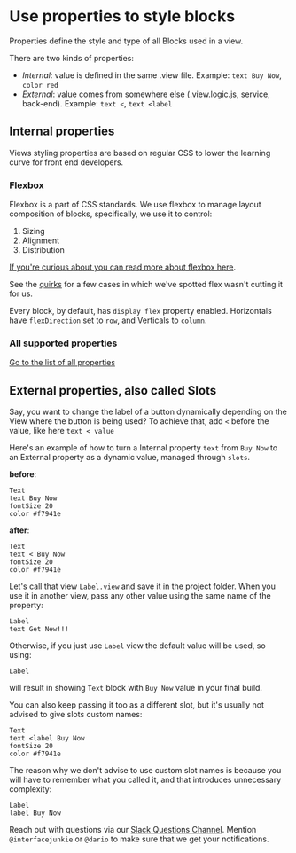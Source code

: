 # Use properties to style blocks
Properties define the style and type of all Blocks used in a view.

There are two kinds of properties:
- _Internal_: value is defined in the same .view file.
Example: `text Buy Now`, `color red`
- _External_: value comes from somewhere else (.view.logic.js, service, back-end).
Example: `text <`, `text <label`

## Internal properties
Views styling properties are based on regular CSS to lower the learning curve
for front end developers.

### Flexbox
Flexbox is a part of CSS standards. We use flexbox to manage layout composition
of blocks, specifically, we use it to control:
1. Sizing
2. Alignment
3. Distribution

[If you're curious about you can read more about flexbox here](https://css-tricks.com/snippets/css/a-guide-to-flexbox/).

See the [quirks](../QUIRKS.md) for a few cases in which we've spotted flex wasn't
cutting it for us.

Every block, by default, has `display flex` property enabled.
Horizontals have `flexDirection` set to `row`, and Verticals to `column`.

### All supported properties
[Go to the list of all properties](AllStylingProperties.md)

## External properties, also called Slots
Say, you want to change the label of a button dynamically depending on the View
where the button is being used?
To achieve that, add `<` before the value, like here `text < value`

Here's an example of how to turn a Internal property `text` from `Buy Now` to an External
property as a dynamic value, managed through `slots`.

**before**:
```views
Text
text Buy Now
fontSize 20
color #f7941e
```

**after**:
```views
Text
text < Buy Now
fontSize 20
color #f7941e
```

Let's call that view `Label.view` and save it in the project folder.
When you use it in another view, pass any other value using the same name of the
property:
```views
Label
text Get New!!!
```

Otherwise, if you just use `Label` view the default value will be used, so using:
```views
Label
```
will result in showing `Text` block with `Buy Now` value in your final build.


You can also keep passing it too as a different slot, but it's usually not advised
to give slots custom names:
```views
Text
text <label Buy Now
fontSize 20
color #f7941e
```

The reason why we don't advise to use custom slot names is because you will have to
remember what you called it, and that introduces unnecessary complexity:
```views
Label
label Buy Now
```


Reach out with questions via our [Slack Questions Channel](https://slack.viewsdx.com/).
Mention `@interfacejunkie` or `@dario` to make sure that we get your notifications.
